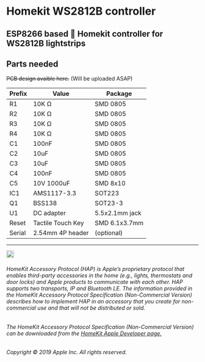 # Homekit WS2812B controller
ESP8266 based  Homekit controller for WS2812B lightstrips
------

## Parts needed


~~PCB design avaible here.~~ (Will be uploaded ASAP)

|  Prefix |     Value     |    Package    |
|  -------------  |  -------------  |  -------------  |
|  R1   |  10K Ω   |  SMD 0805   |
|  R2   |  10K Ω   |  SMD 0805   |
|  R3   |  10K Ω   |  SMD 0805   |
| R4   |  10K Ω   |  SMD 0805   |
|  C1   | 100nF   |  SMD 0805   |
|  C2   |  10uF   |  SMD 0805   |
|  C3   |  10uF   |  SMD 0805   |
|  C4   |  100nF   |  SMD 0805   |
|  C5   |  10V 1000uF   |  SMD 8x10   |
|  IC1   |  AMS1117-3.3   |  SOT223   |
|  Q1   |  BSS138   |  SOT23-3   |
|  U1   |  DC adapter   |  5.5x2.1mm jack   |
|  Reset   |  Tactile Touch Key   |  SMD 6.1x3.7mm   |
|  Serial   |  2.54mm 4P header   | (optional)   |

------


<img src="https://freepngimg.com/thumb/apple_logo/25366-7-apple-logo-file.png" width="20"/>

###### HomeKit Accessory Protocol (HAP) is Apple’s proprietary protocol that enables third-party accessories in the home (e.g., lights, thermostats and door locks) and Apple products to communicate with each other. HAP supports two transports, IP and Bluetooth LE. The information provided in the HomeKit Accessory Protocol Specification (Non-Commercial Version) describes how to implement HAP in an accessory that you create for non-commercial use and that will not be distributed or sold.

###### The HomeKit Accessory Protocol Specification (Non-Commercial Version) can be downloaded from the [HomeKit Apple Developer page.](https://developer.apple.com/homekit/)

###### Copyright © 2019 Apple Inc. All rights reserved.
